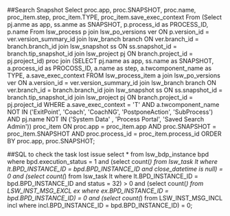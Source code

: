 ##Search Snapshot
Select proc.app,
       proc.SNAPSHOT,
       proc.name,
       proc_item.step,
       proc_item.TYPE,
       proc_item.save_exec_context
From (Select pj.anme      as app,
             ss.anme      as SNAPSHOT,
             p.process_id as PROCESS_ID,
             p.name
      From lsw_process p
            join lsw_po_versions ver
                ON p.version_id = ver.version_summary_id
            join lsw_branch branch
                ON ver.branch_id = branch.branch_id
            join lsw_snapshot ss
                ON ss.snapshot_id = branch.tip_snapshot_id
            join lsw_project pj
                ON branch.project_id = pj.project_id) proc
      join (SELECT pj.name      as app,
                   ss.name      as SNAPSHOT,
                   a.process_id as PROCOSS_ID,
                   a.name       as step,
                   a.twcomponent_name as TYPE,
                   a.save_exec_context
            FROM lsw_process_item a
                 join lsw_po_versions ver
                    ON a.version_id = ver.version_summary_id
                 join lsw_branch branch
                    ON ver.branch_id = branch.branch_id
                 join lsw_snapshot ss
                    ON ss.snapshot_id = branch.tip_snapshot_id
                 join lsw_project pj
                    ON branch.project_id = pj.project_id
             WHERE a.save_exec_context = 'T'
                   AND a.twcomponent_name NOT IN ('ExitPoint', 'Coach', 'CoachNG', 'PostponeAction', 'SubProcess')
                   AND pj.name NOT IN ('System Data' , 'Process Portal', 'Saved Search Admin')) proc_item
       ON proc.app = proc_item.app
       AND proc.SNAPSHOT = proc_item.SNAPSHOT
       AND proc.process_id = proc_item.process_id
  ORDER BY proc.app, proc.SNAPSHOT;

##SQL to check the task lost issue
select * from lsw_bdp_instance bpd where bpd.execution_status = 1
and
(select count(*) from lsw_task lt where lt.BPD_INSTANCE_ID = bpd.BPD_INSTANCE_ID and close_datetime is null) = 0
and
(select count(*) from lsw_task lt where lt.BPD_INSTANCE_ID = bpd.BPD_INSTANCE_ID and status = 32) > 0
and
(select count(*) from LSW_INST_MSG_EXCL ex where ex.BPD_INSTANCE_ID = bpd.BPD_INSTANCE_ID) = 0
and
(select count(*) from LSW_INST_MSG_INCL incl where incl.BPD_INSTANCE_ID = bpd.BPD_INSTANCE_ID) = 0;

